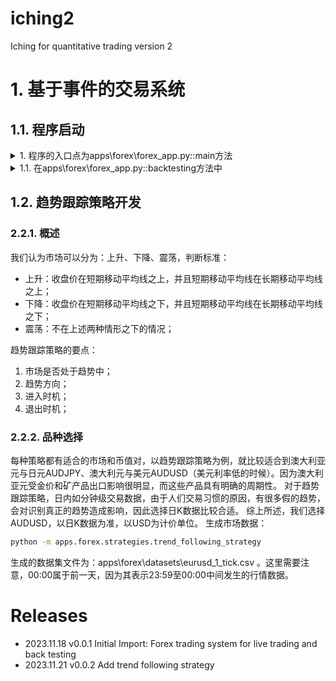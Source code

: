 # iching2
Iching for quantitative trading version 2

# 1. 基于事件的交易系统
## 1.1. 程序启动
<details><summary>1. 程序的入口点为apps\forex\forex_app.py::main方法</summary>
会调用backtesting方法
</details>
<details><summary>1.1. 在apps\forex\forex_app.py::backtesting方法中</summary>
    <details><summary>1.1.1. 启动独立线程apps\forex\exchs\lmax_bar_repo.py::LmaxBarRepo.connect</summary>
    <ol>
    <li>从文件中读入Bar数据，将当前条写入ForexRepository.bars_queue，提供行情数据；</li>
<li>将下一条写入ForexRepository.next_bars_queue中，订单执行时用于估计订单的执行价；</li>
</ol>
在apps\forex\forex_repository.py::ForexRepository中维护三个事件：
<ol>
  <li>Bar事件：接收到Bar数据时执行，激活Trade事件，然后处于等待状态，直到本条Bar行情经过策略和订单（如果有）执行后，重新激活，取下一条Bar数据；</li>
  <li>Trade事件：接收到Bar数据后触发，调用策略模块产生订单，激活Order事件，置于等待状态；</li>
  <li>Order事件：执行订单逻辑，然后激活Bar事件，自己进入等待状态；</li>
</ol>
    </details>
    <details><summary>1.1.2. 启动独立线程apps\forex\trade_engine.py::TradeEngine.execute</summary>
    从apps\forex\forex_repository.py::ForexRepository.bars_queue中读取Bar行情，调用策略模块执行。产生市价买入或卖出的订单。
    清空Trade事件，激活Order事件，使Trade事件处于等待状态。
    </details>
    <details><summary>1.1.3. 启动独立线程apps\forex\order_engine.py::OrderEngine.processOrdersBackTesting</summary>
    从apps\forex\forex_repository.py::ForexRepository.next_bars_queue读出下一条bar数据，将其中的Close价格，加上一个指定值作为买入价，减去一个指定值作为卖出价。<br />
    根据Bar数据构造买n或卖n的Tick数据。<br />
    调用broker执行订单，并对用户的仓位和现金进行相应的修改。
    </details>
</details>

## 1.2. 趋势跟踪策略开发
### 2.2.1. 概述
我们认为市场可以分为：上升、下降、震荡，判断标准：
* 上升：收盘价在短期移动平均线之上，并且短期移动平均线在长期移动平均线之上；
* 下降：收盘价在短期移动平均线之下，并且短期移动平均线在长期移动平均线之下；
* 震荡：不在上述两种情形之下的情况；

趋势跟踪策略的要点：
1. 市场是否处于趋势中；
2. 趋势方向；
3. 进入时机；
4. 退出时机；

### 2.2.2. 品种选择
每种策略都有适合的市场和币值对，以趋势跟踪策略为例，就比较适合到澳大利亚元与日元AUDJPY、澳大利元与美元AUDUSD（美元利率低的时候）。因为澳大利亚元受金价和矿产品出口影响很明显，而这些产品具有明确的周期性。
对于趋势跟踪策略，日内如分钟级交易数据，由于人们交易习惯的原因，有很多假的趋势，会对识别真正的趋势造成影响，因此选择日K数据比较合适。
综上所述，我们选择AUDUSD，以日K数据为准，以USD为计价单位。
生成市场数据：
```bash
python -m apps.forex.strategies.trend_following_strategy
```
生成的数据集文件为：apps\forex\datasets\eurusd_1_tick.csv 。这里需要注意，00:00属于前一天，因为其表示23:59至00:00中间发生的行情数据。

# Releases
* 2023.11.18 v0.0.1 Initial Import: Forex trading system for live trading and back testing
* 2023.11.21 v0.0.2 Add trend following strategy
